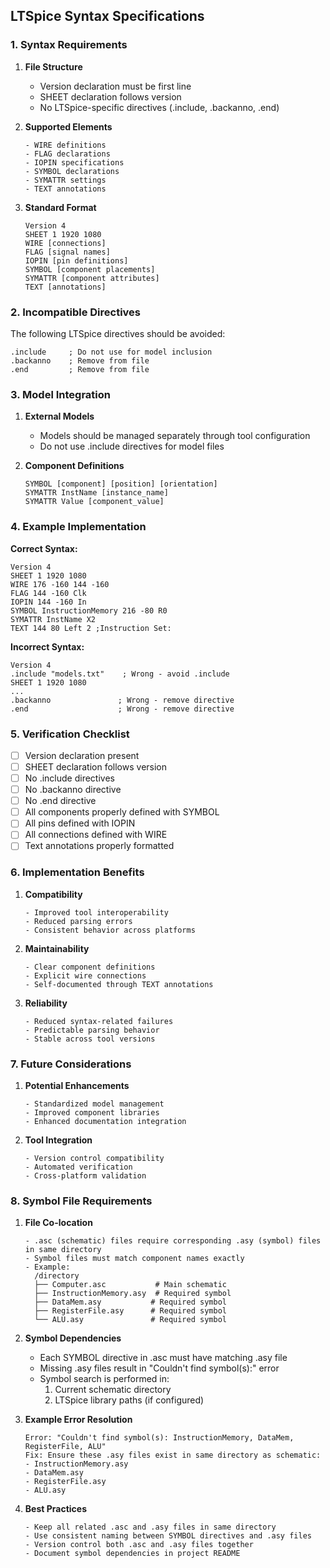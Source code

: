 ## LTSpice Syntax Specifications

### 1. Syntax Requirements

1. **File Structure**
   - Version declaration must be first line
   - SHEET declaration follows version
   - No LTSpice-specific directives (.include, .backanno, .end)

2. **Supported Elements**
   ```
   - WIRE definitions
   - FLAG declarations
   - IOPIN specifications
   - SYMBOL declarations
   - SYMATTR settings
   - TEXT annotations
   ```

3. **Standard Format**
   ```
   Version 4
   SHEET 1 1920 1080
   WIRE [connections]
   FLAG [signal names]
   IOPIN [pin definitions]
   SYMBOL [component placements]
   SYMATTR [component attributes]
   TEXT [annotations]
   ```

### 2. Incompatible Directives

The following LTSpice directives should be avoided:
```
.include     ; Do not use for model inclusion
.backanno    ; Remove from file
.end         ; Remove from file
```

### 3. Model Integration

1. **External Models**
   - Models should be managed separately through tool configuration
   - Do not use .include directives for model files

2. **Component Definitions**
   ```
   SYMBOL [component] [position] [orientation]
   SYMATTR InstName [instance_name]
   SYMATTR Value [component_value]
   ```

### 4. Example Implementation

**Correct Syntax:**
```
Version 4
SHEET 1 1920 1080
WIRE 176 -160 144 -160
FLAG 144 -160 Clk
IOPIN 144 -160 In
SYMBOL InstructionMemory 216 -80 R0
SYMATTR InstName X2
TEXT 144 80 Left 2 ;Instruction Set:
```

**Incorrect Syntax:**
```
Version 4
.include "models.txt"    ; Wrong - avoid .include
SHEET 1 1920 1080
...
.backanno               ; Wrong - remove directive
.end                    ; Wrong - remove directive
```

### 5. Verification Checklist

- [ ] Version declaration present
- [ ] SHEET declaration follows version
- [ ] No .include directives
- [ ] No .backanno directive
- [ ] No .end directive
- [ ] All components properly defined with SYMBOL
- [ ] All pins defined with IOPIN
- [ ] All connections defined with WIRE
- [ ] Text annotations properly formatted

### 6. Implementation Benefits

1. **Compatibility**
   ```
   - Improved tool interoperability
   - Reduced parsing errors
   - Consistent behavior across platforms
   ```

2. **Maintainability**
   ```
   - Clear component definitions
   - Explicit wire connections
   - Self-documented through TEXT annotations
   ```

3. **Reliability**
   ```
   - Reduced syntax-related failures
   - Predictable parsing behavior
   - Stable across tool versions
   ```

### 7. Future Considerations

1. **Potential Enhancements**
   ```
   - Standardized model management
   - Improved component libraries
   - Enhanced documentation integration
   ```

2. **Tool Integration**
   ```
   - Version control compatibility
   - Automated verification
   - Cross-platform validation
   ```

### 8. Symbol File Requirements

1. **File Co-location**
   ```
   - .asc (schematic) files require corresponding .asy (symbol) files in same directory
   - Symbol files must match component names exactly
   - Example:
     /directory
     ├── Computer.asc           # Main schematic
     ├── InstructionMemory.asy  # Required symbol
     ├── DataMem.asy           # Required symbol
     ├── RegisterFile.asy      # Required symbol
     └── ALU.asy               # Required symbol
   ```

2. **Symbol Dependencies**
   - Each SYMBOL directive in .asc must have matching .asy file
   - Missing .asy files result in "Couldn't find symbol(s):" error
   - Symbol search is performed in:
     1. Current schematic directory
     2. LTSpice library paths (if configured)

3. **Example Error Resolution**
   ```
   Error: "Couldn't find symbol(s): InstructionMemory, DataMem, RegisterFile, ALU"
   Fix: Ensure these .asy files exist in same directory as schematic:
   - InstructionMemory.asy
   - DataMem.asy
   - RegisterFile.asy
   - ALU.asy
   ```

4. **Best Practices**
   ```
   - Keep all related .asc and .asy files in same directory
   - Use consistent naming between SYMBOL directives and .asy files
   - Version control both .asc and .asy files together
   - Document symbol dependencies in project README
   ``` 